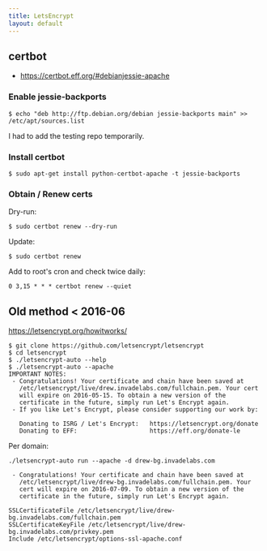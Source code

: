 ```yaml
---
title: LetsEncrypt
layout: default
---
```


certbot
-------

-   <https://certbot.eff.org/#debianjessie-apache>

### Enable jessie-backports

    $ echo "deb http://ftp.debian.org/debian jessie-backports main" >> /etc/apt/sources.list

I had to add the testing repo temporarily.

### Install certbot

    $ sudo apt-get install python-certbot-apache -t jessie-backports

### Obtain / Renew certs

Dry-run:

    $ sudo certbot renew --dry-run

Update:

    $ sudo certbot renew

Add to root's cron and check twice daily:

    0 3,15 * * * certbot renew --quiet 

Old method &lt; 2016-06
-----------------------

<https://letsencrypt.org/howitworks/>

    $ git clone https://github.com/letsencrypt/letsencrypt
    $ cd letsencrypt
    $ ./letsencrypt-auto --help
    $ ./letsencrypt-auto --apache
    IMPORTANT NOTES:
     - Congratulations! Your certificate and chain have been saved at
       /etc/letsencrypt/live/drew.invadelabs.com/fullchain.pem. Your cert
       will expire on 2016-05-15. To obtain a new version of the
       certificate in the future, simply run Let's Encrypt again.
     - If you like Let's Encrypt, please consider supporting our work by:

       Donating to ISRG / Let's Encrypt:   https://letsencrypt.org/donate
       Donating to EFF:                    https://eff.org/donate-le

Per domain:

    ./letsencrypt-auto run --apache -d drew-bg.invadelabs.com

     - Congratulations! Your certificate and chain have been saved at
       /etc/letsencrypt/live/drew-bg.invadelabs.com/fullchain.pem. Your
       cert will expire on 2016-07-09. To obtain a new version of the
       certificate in the future, simply run Let's Encrypt again.

    SSLCertificateFile /etc/letsencrypt/live/drew-bg.invadelabs.com/fullchain.pem
    SSLCertificateKeyFile /etc/letsencrypt/live/drew-bg.invadelabs.com/privkey.pem
    Include /etc/letsencrypt/options-ssl-apache.conf
